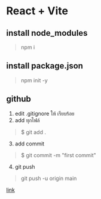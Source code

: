 # React + Vite

## install node_modules
> npm i

## install package.json
> npm init -y

## github
1. edit .gitignore ให้ เรียบร้อย
2. add ทุกไฟล์
> $ git add . 
3. add commit
> $ git commit -m "first commit"
4. git push
> git push -u origin main

<a href="https://medium.com/t-t-software-solution/untrack-files-%E0%B8%97%E0%B8%B5%E0%B9%88%E0%B8%AD%E0%B8%A2%E0%B8%B9%E0%B9%88%E0%B8%9A%E0%B8%99-git-repository-%E0%B9%84%E0%B8%9B%E0%B9%81%E0%B8%A5%E0%B9%89%E0%B8%A7%E0%B8%AB%E0%B8%A5%E0%B8%B1%E0%B8%87%E0%B8%88%E0%B8%B2%E0%B8%81%E0%B8%97%E0%B8%B5%E0%B9%88%E0%B9%81%E0%B8%81%E0%B9%89%E0%B9%84%E0%B8%82-gitignore-33cdb907cf1" >link</a>